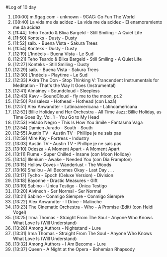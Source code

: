 #Log of 10 day

1. [00:00] m.9gag.com - unknown - 9GAG: Go Fun The World
1. [08:40] La vida me da acidez - La vida me da acidez - El enamoramiento me da acidez
1. [11:44] Teho Teardo & Blixa Bargeld - Still Smiling - A Quiet Life
1. [11:50] Konteks - Dusty - Dusty
1. [11:52] saib. - Buena Vista - Sakura Trees
1. [11:54] Konteks - Dusty - Dusty
1. [12:19] L’Indécis - Buena Vista - Le Sud
1. [12:21] Teho Teardo & Blixa Bargeld - Still Smiling - A Quiet Life
1. [12:27] Konteks - Still Smiling - Dusty
1. [12:29] saib. - Buena Vista - Sakura Trees
1. [12:30] L’Indécis - Playtime - Le Sud
1. [12:33] Akira The Don - Stop Thinking V: Trancendent Instrumentals for Meditation - That's the Way It Goes (Instrumental)
1. [12:41] Almainey - Soundcloud - Sleepless
1. [12:43] Kavv - SoundCloud - fly me to the moon, pt.2
1. [12:50] Parisalexa - Hothead - Hothead (con Lazā)
1. [12:51] Alex Anwandter - Latinoamericana - Latinoamericana
1. [12:52] Billie Holiday and Her Orchestra - All Time Jazz: Billie Holiday, as Time Goes By, Vol. 1 - You Go to My Head
1. [12:53] Helado Negro - This Is How You Smile - Fantasma Vaga
1. [12:54] Damien Jurado - South - South
1. [12:55] Austin TV - Austin TV - Phillipe je ne sais pas
1. [12:59] Mire Kay - Fortress - Industry
1. [13:03] Austin TV - Austin TV - Phillipe je ne sais pas
1. [13:10] Odesza - A Moment Apart - A Moment Apart
1. [13:11] Flume - Super Chilled - Insane (con Moon Holiday)
1. [13:14] Illenium - Awake - Needed You (con Dia Frampton)
1. [13:15] Hollow Coves - Wanderlust - The Woods
1. [13:16] Shallou - All Becomes Okay - Last Day . . .
1. [13:17] Tycho - Epoch (Deluxe Version) - Division
1. [13:18] Bayonne - Drastic Measures - Gift
1. [13:19] Sabino - Única Testigo - Única Testigo
1. [13:20] Alvinsch - Ser Normal - Ser Normal
1. [13:21] Sabino - Conmigo Siempre - Conmigo Siempre
1. [13:22] Alex Anwandter - I Drive - Malinche
1. [13:23] The Cinematic Orchestra - Who - A Promise (Edit) (con Heidi Vogel)
1. [13:25] Irma Thomas - Straight From The Soul - Anyone Who Knows What Love Is (Will Understand)
1. [13:28] Among Authors - Nightstand - Lure
1. [13:31] Irma Thomas - Straight From The Soul - Anyone Who Knows What Love Is (Will Understand)
1. [13:32] Among Authors - I Am Become - Lure
1. [13:37] Queen - A Night at the Opera - Bohemian Rhapsody
